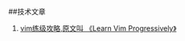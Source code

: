 <!---它山之石 可以攻玉-->


##技术文章

1. [vim练级攻略,原文叫 《Learn Vim Progressively》](learn_vim_progressively.html)
